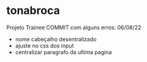 # tonabroca
 Projeto Trainee
COMMIT  com alguns erros: 06/08/22
<ul>
 <li>nome cabeçalho desentralizado</li>
 <li>ajuste  no css dos input </li>
 <li>centralizar paragrafo da ultima pagina</li>
</u>
